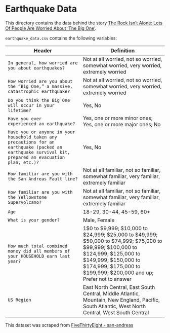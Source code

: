 # Earthquake Data

This directory contains the data behind the story [The Rock Isn’t Alone: Lots Of People Are Worried About ‘The Big One’](http://fivethirtyeight.com/datalab/the-rock-isnt-alone-lots-of-people-are-worried-about-the-big-one).

`earthquake_data.csv` contains the following variables:

Header | Definition
---|---------
`In general, how worried are you about earthquakes?` | Not at all worried, not so worried, somewhat worried, very worried, extremely worried
`How worried are you about the “Big One,” a massive, catastrophic earthquake?` | Not at all worried, not so worried, somewhat worried, very worried, extremely worried
`Do you think the Big One will occur in your lifetime?` | Yes, No
`Have you ever experienced an earthquake?` | Yes, one or more minor ones; Yes, one or more major ones; No
`Have you or anyone in your household taken any precautions for an earthquake (packed an earthquake survival kit, prepared an evacuation plan, etc.)?` | Yes, No
`How familiar are you with the San Andreas Fault line?` | Not at all familiar, not so familiar, somewhat familiar, very familiar, extremely familiar
`How familiar are you with the Yellowstone Supervolcano?` | Not at all familiar, not so familiar, somewhat familiar, very familiar, extremely familiar
`Age` | 18-29, 30-44, 45-59, 60+
`What is your gender?` | Male, Female
`How much total combined money did all members of your HOUSEHOLD earn last year?` | 1$0 to $9,999; $10,000 to $24,999; $25,000 to $49,999; $50,000 to $74,999; $75,000 to $99,999; $100,000 to $124,999; $125,000 to $149,999; $150,000 to $174,999; $175,000 to $199,999; $200,000 and up; Prefer not to answer
`US Region` | East North Central, East South Central, Middle Atlantic, Mountain, New England, Pacific, South Atlantic, West North Central, West South Central

This dataset was scraped from [FiveThirtyEight - san-andreas](https://github.com//fivethirtyeight/data/tree/master/san-andreas)